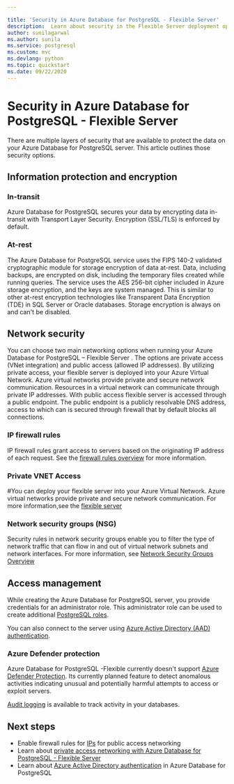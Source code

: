 ```yaml
---

title: 'Security in Azure Database for PostgreSQL - Flexible Server'
description:  Learn about security in the Flexible Server deployment option for Azure Database for PostgreSQL - Flexible Server
author: sunilagarwal 
ms.author: sunila
ms.service: postgresql
ms.custom: mvc
ms.devlang: python
ms.topic: quickstart
ms.date: 09/22/2020
---
```



# Security in Azure Database for PostgreSQL - Flexible Server

There are multiple layers of security that are available to protect the data on your Azure Database for PostgreSQL server. This article outlines those security options.

## Information protection and encryption

### In-transit
 Azure Database for PostgreSQL secures your data by encrypting data in-transit with Transport Layer Security. Encryption (SSL/TLS) is enforced by default.

### At-rest
The Azure Database for PostgreSQL service uses the FIPS 140-2 validated cryptographic module for storage encryption of data at-rest. Data, including backups, are encrypted on disk, including the temporary files created while running queries. The service uses the AES 256-bit cipher included in Azure storage encryption, and the keys are system managed. This is similar to other at-rest encryption technologies like Transparent Data Encryption (TDE) in SQL Server or Oracle databases. Storage encryption is always on and can't be disabled.


## Network security

You can choose two main networking options when running your Azure Database for PostgreSQL – Flexible Server . The options are private access (VNet integration) and public access (allowed IP addresses). By utilizing private access,  your flexible server is deployed into your   Azure Virtual Network. Azure virtual networks provide private and secure network communication. Resources in a virtual network can communicate through private IP addresses.
With public access flexible server is accessed through a public endpoint. The public endpoint is a publicly resolvable DNS address, access to which can is secured through firewall that by default blocks all connections. 



### IP firewall rules
IP firewall rules grant access to servers based on the originating IP address of each request. See the [firewall rules overview](concepts-firewall-rules.md) for more information.


### Private VNET Access
#You can deploy your flexible server into your Azure Virtual Network. Azure virtual networks provide private and secure network communication. For more information,see the [flexible server](concepts-networking.md)

### Network security groups (NSG)
Security rules in network security groups enable you to filter the type of network traffic that can flow in and out of virtual network subnets and network interfaces.  For more information, see [Network Security Groups Overview](https://docs.microsoft.com/azure/virtual-network/network-security-groups-overview)

## Access management

While creating the Azure Database for PostgreSQL server, you provide credentials for an administrator role. This administrator role can be used to create additional [PostgreSQL roles](https://www.postgresql.org/docs/current/user-manag.html).

You can also connect to the server using [Azure Active Directory (AAD) authentication](../concepts-aad-authentication.md).


### Azure Defender protection

 Azure Database for PostgreSQL -Flexible currently doesn't support [Azure Defender Protection](https://docs.microsoft.com/azure/security-center/azure-defender). Its currently planned feature to detect anomalous activities indicating unusual and potentially harmful attempts to access or exploit servers.


[Audit logging](../concepts-audit.md) is available to track activity in your databases. 


## Next steps
  - Enable firewall rules for [IPs](concepts-firewall-rules.md) for public access networking
  - Learn about [private access networking with Azure Database for PostgreSQL - Flexible Server](concepts-networking.md)
  - Learn about [Azure Active Directory authentication](../concepts-aad-authentication.md) in Azure Database for PostgreSQL